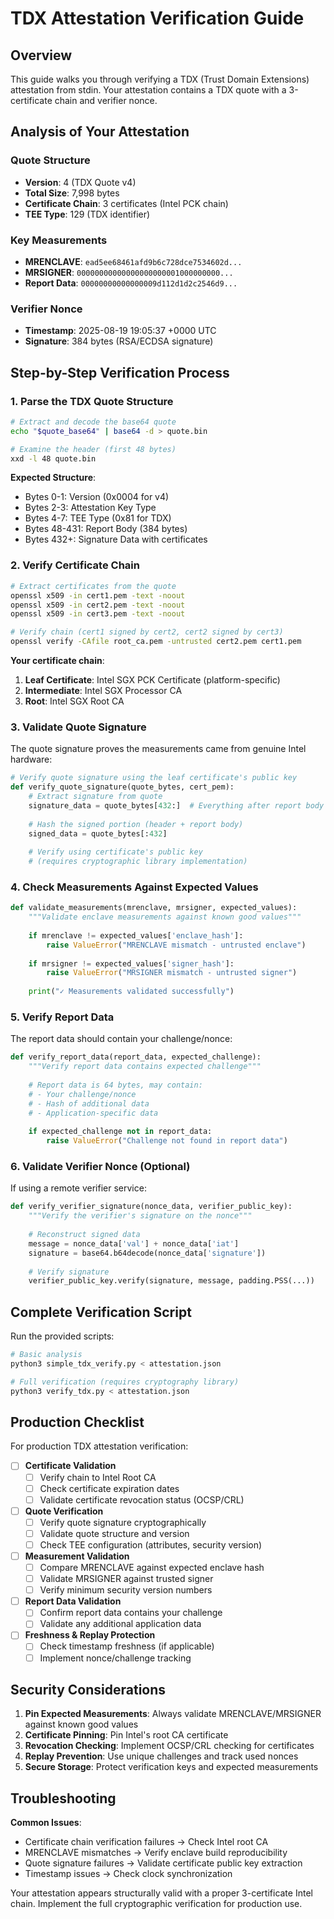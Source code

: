 # TDX Attestation Verification Guide

## Overview

This guide walks you through verifying a TDX (Trust Domain Extensions) attestation from stdin. Your attestation contains a TDX quote with a 3-certificate chain and verifier nonce.

## Analysis of Your Attestation

### Quote Structure
- **Version**: 4 (TDX Quote v4)
- **Total Size**: 7,998 bytes  
- **Certificate Chain**: 3 certificates (Intel PCK chain)
- **TEE Type**: 129 (TDX identifier)

### Key Measurements
- **MRENCLAVE**: `ead5ee68461afd9b6c728dce7534602d...`
- **MRSIGNER**: `00000000000000000000001000000000...`  
- **Report Data**: `00000000000000009d112d1d2c2546d9...`

### Verifier Nonce
- **Timestamp**: 2025-08-19 19:05:37 +0000 UTC
- **Signature**: 384 bytes (RSA/ECDSA signature)

## Step-by-Step Verification Process

### 1. Parse the TDX Quote Structure

```bash
# Extract and decode the base64 quote
echo "$quote_base64" | base64 -d > quote.bin

# Examine the header (first 48 bytes)
xxd -l 48 quote.bin
```

**Expected Structure**:
- Bytes 0-1: Version (0x0004 for v4)
- Bytes 2-3: Attestation Key Type  
- Bytes 4-7: TEE Type (0x81 for TDX)
- Bytes 48-431: Report Body (384 bytes)
- Bytes 432+: Signature Data with certificates

### 2. Verify Certificate Chain

```bash
# Extract certificates from the quote
openssl x509 -in cert1.pem -text -noout
openssl x509 -in cert2.pem -text -noout  
openssl x509 -in cert3.pem -text -noout

# Verify chain (cert1 signed by cert2, cert2 signed by cert3)
openssl verify -CAfile root_ca.pem -untrusted cert2.pem cert1.pem
```

**Your certificate chain**:
1. **Leaf Certificate**: Intel SGX PCK Certificate (platform-specific)
2. **Intermediate**: Intel SGX Processor CA
3. **Root**: Intel SGX Root CA

### 3. Validate Quote Signature

The quote signature proves the measurements came from genuine Intel hardware:

```python
# Verify quote signature using the leaf certificate's public key
def verify_quote_signature(quote_bytes, cert_pem):
    # Extract signature from quote
    signature_data = quote_bytes[432:]  # Everything after report body
    
    # Hash the signed portion (header + report body)
    signed_data = quote_bytes[:432]
    
    # Verify using certificate's public key
    # (requires cryptographic library implementation)
```

### 4. Check Measurements Against Expected Values

```python
def validate_measurements(mrenclave, mrsigner, expected_values):
    """Validate enclave measurements against known good values"""
    
    if mrenclave != expected_values['enclave_hash']:
        raise ValueError("MRENCLAVE mismatch - untrusted enclave")
    
    if mrsigner != expected_values['signer_hash']:
        raise ValueError("MRSIGNER mismatch - untrusted signer")
    
    print("✓ Measurements validated successfully")
```

### 5. Verify Report Data

The report data should contain your challenge/nonce:

```python
def verify_report_data(report_data, expected_challenge):
    """Verify report data contains expected challenge"""
    
    # Report data is 64 bytes, may contain:
    # - Your challenge/nonce
    # - Hash of additional data
    # - Application-specific data
    
    if expected_challenge not in report_data:
        raise ValueError("Challenge not found in report data")
```

### 6. Validate Verifier Nonce (Optional)

If using a remote verifier service:

```python
def verify_verifier_signature(nonce_data, verifier_public_key):
    """Verify the verifier's signature on the nonce"""
    
    # Reconstruct signed data
    message = nonce_data['val'] + nonce_data['iat']
    signature = base64.b64decode(nonce_data['signature'])
    
    # Verify signature
    verifier_public_key.verify(signature, message, padding.PSS(...))
```

## Complete Verification Script

Run the provided scripts:

```bash
# Basic analysis
python3 simple_tdx_verify.py < attestation.json

# Full verification (requires cryptography library)
python3 verify_tdx.py < attestation.json
```

## Production Checklist

For production TDX attestation verification:

- [ ] **Certificate Validation**
  - [ ] Verify chain to Intel Root CA
  - [ ] Check certificate expiration dates
  - [ ] Validate certificate revocation status (OCSP/CRL)

- [ ] **Quote Verification**  
  - [ ] Verify quote signature cryptographically
  - [ ] Validate quote structure and version
  - [ ] Check TEE configuration (attributes, security version)

- [ ] **Measurement Validation**
  - [ ] Compare MRENCLAVE against expected enclave hash
  - [ ] Validate MRSIGNER against trusted signer
  - [ ] Verify minimum security version numbers

- [ ] **Report Data Validation**
  - [ ] Confirm report data contains your challenge
  - [ ] Validate any additional application data

- [ ] **Freshness & Replay Protection**
  - [ ] Check timestamp freshness (if applicable)
  - [ ] Implement nonce/challenge tracking

## Security Considerations

1. **Pin Expected Measurements**: Always validate MRENCLAVE/MRSIGNER against known good values
2. **Certificate Pinning**: Pin Intel's root CA certificate  
3. **Revocation Checking**: Implement OCSP/CRL checking for certificates
4. **Replay Prevention**: Use unique challenges and track used nonces
5. **Secure Storage**: Protect verification keys and expected measurements

## Troubleshooting

**Common Issues**:
- Certificate chain verification failures → Check Intel root CA
- MRENCLAVE mismatches → Verify enclave build reproducibility  
- Quote signature failures → Validate certificate public key extraction
- Timestamp issues → Check clock synchronization

Your attestation appears structurally valid with a proper 3-certificate Intel chain. Implement the full cryptographic verification for production use.